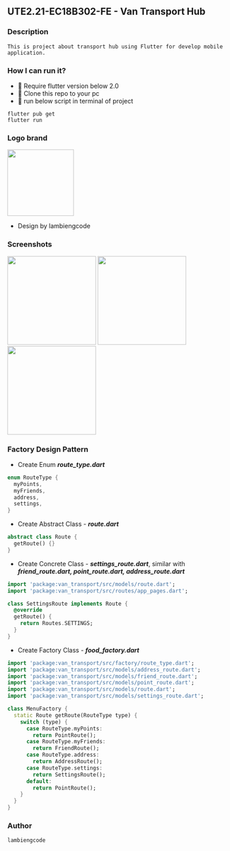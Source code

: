 ## UTE2.21-EC18B302-FE - Van Transport Hub

### Description
```text
This is project about transport hub using Flutter for develop mobile application.
```

### How I can run it?

- 🚀 Require flutter version below 2.0
- 🚀 Clone this repo to your pc
- 🚀 run below script in terminal of project

```terminal
flutter pub get
flutter run
```

### Logo brand

<img src="https://github.com/lambiengcode/project_college_ec/blob/master/images/logo_app.png?raw=true" width="150px" height="150px"/>

- Design by lambiengcode

### Screenshots

<p> 
<img src="https://github.com/hongvinhmobile/project_college_ec/blob/dev/screenshots/home.png?raw=true" width="200px"/>
<img src="https://github.com/hongvinhmobile/project_college_ec/blob/dev/screenshots/profile.png?raw=true" width="200px"/>
<img src="https://github.com/hongvinhmobile/project_college_ec/blob/dev/screenshots/details.png?raw=true" width="200px"/>
</p>

### Factory Design Pattern

- Create Enum ***route_type.dart***
```dart
enum RouteType {
  myPoints,
  myFriends,
  address,
  settings,
}
```

- Create Abstract Class - ***route.dart***
```dart
abstract class Route {
  getRoute() {}
}
```

- Create Concrete Class - ***settings_route.dart***, similar with ***friend_route.dart, point_route.dart, address_route.dart***
```dart
import 'package:van_transport/src/models/route.dart';
import 'package:van_transport/src/routes/app_pages.dart';

class SettingsRoute implements Route {
  @override
  getRoute() {
    return Routes.SETTINGS;
  }
}
```

- Create Factory Class - ***food_factory.dart*** 
```dart
import 'package:van_transport/src/factory/route_type.dart';
import 'package:van_transport/src/models/address_route.dart';
import 'package:van_transport/src/models/friend_route.dart';
import 'package:van_transport/src/models/point_route.dart';
import 'package:van_transport/src/models/route.dart';
import 'package:van_transport/src/models/settings_route.dart';

class MenuFactory {
  static Route getRoute(RouteType type) {
    switch (type) {
      case RouteType.myPoints:
        return PointRoute();
      case RouteType.myFriends:
        return FriendRoute();
      case RouteType.address:
        return AddressRoute();
      case RouteType.settings:
        return SettingsRoute();
      default:
        return PointRoute();
    }
  }
}
```

### Author
```text
lambiengcode
```
